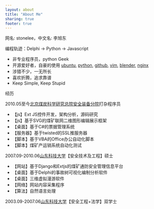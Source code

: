 ```yaml
---
layout: about
title: "About Me"
sharing: true
footer: true
---
```


网名: stonelee，中文名: 李旭东

编程轨迹：Delphi -> Python -> Javascript

* 非专业程序员，python Geek
* 开源爱好者，自豪的使用 [ubuntu](http://www.ubuntu.com/), [python](http://www.python.org/), [github](https://github.com/), [vim](http://www.vim.org/), [blender](http://www.blender.org/), [nginx](http://nginx.net/)
* 涉猎不少，一无所长
* 喜欢折腾，追求靠谱
* Keep Simple, Keep Stupid

经历

2010.05至今[北京煤炭科学研究总院安全装备分院](http://www.ccrise.cn/)打杂程序员

* 【js】Ext JS控件开发，架构分析，源码研究
* 【js】基于SVG的煤矿联网二维图形编辑展示框架
* 【桌面】基于C#的票据管理系统
* 【服务器】基于twisted的SSL推服务器
* 【脚本】基于VBA的Office办公自动化脚本
* 【脚本】煤矿产运销系统自动化测试

2007.09-2010.06[山东科技大学](http://www.sdust.edu.cn/)【安全技术及工程】硕士

* 【网站】基于Django和Extjs的煤矿通防安全管理信息平台
* 【桌面】基于Delphi的事故树可视化编制分析软件
* 【桌面】三维虚拟漫游软件
* 【网络】网站内容采集程序
* 【算法】自然语言处理

2003.09-2007.06[山东科技大学](http://www.sdust.edu.cn/)【安全工程+法学】双学士

